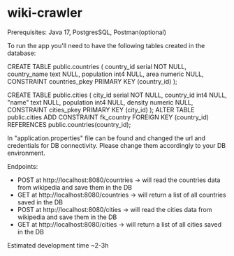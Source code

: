 # wiki-crawler
Prerequisites: Java 17, PostgresSQL, Postman(optional)

To run the app you'll need to have the following tables created in the database:

CREATE TABLE public.countries (
	country_id serial NOT NULL,
	country_name text NULL,
	population int4 NULL,
	area numeric NULL,
	CONSTRAINT countries_pkey PRIMARY KEY (country_id)
);

CREATE TABLE public.cities (
	city_id serial NOT NULL,
	country_id int4 NULL,
	"name" text NULL,
	population int4 NULL,
	density numeric NULL,
	CONSTRAINT cities_pkey PRIMARY KEY (city_id)
);
ALTER TABLE public.cities ADD CONSTRAINT fk_country FOREIGN KEY (country_id) REFERENCES public.countries(country_id);

In "application.properties" file can be found and changed the url and credentials for DB connectivity. Please change them accordingly to your DB environment.

Endpoints:
 - POST at http://localhost:8080/countries -> will read the countries data from wikipedia and save them in the DB
 - GET at http://localhost:8080/countries -> will return a list of all countries saved in the DB
 - POST at http://localhost:8080/cities ->  will read the cities data from wikipedia and save them in the DB
 - GET at http://localhost:8080/cities -> will return a list of all cities saved in the DB
 
Estimated development time ~2-3h
